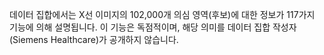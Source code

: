 ﻿데이터 집합에서는 X선 이미지의 102,000개 의심 영역(후보)에 대한 정보가 117가지 기능에 의해 설명됩니다. 이 기능은 독점적이며, 해당 의미를 데이터 집합 작성자(Siemens Healthcare)가 공개하지 않습니다. <!--HONumber=42-->

